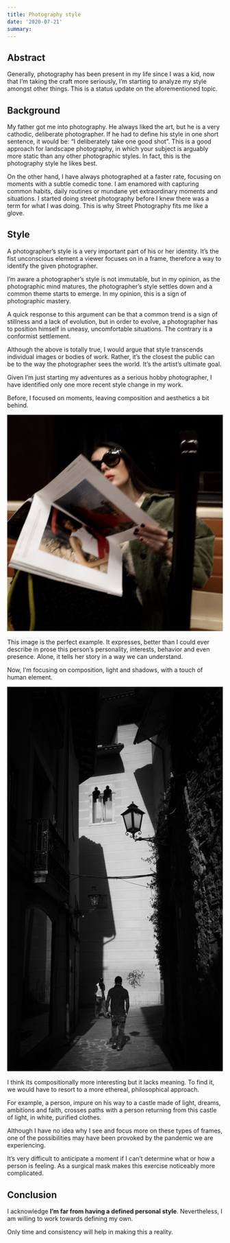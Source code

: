 ```yaml
---
title: Photography style
date: '2020-07-21'
summary: 
---
```


Abstract
--------

Generally, photography has been present in my life since I was a kid, now that I’m taking the craft more seriously, I’m starting to analyze my style amongst other things. This is a status update on the aforementioned topic.

Background
----------

My father got me into photography. He always liked the art, but he is a very cathodic, deliberate photographer. If he had to define his style in one short sentence, it would be: “I deliberately take one good shot”. This is a good approach for landscape photography, in which your subject is arguably more static than any other photographic styles. In fact, this is the photography style he likes best.

On the other hand, I have always photographed at a faster rate, focusing on moments with a subtle comedic tone. I am enamored with capturing common habits, daily routines or mundane yet extraordinary moments and situations. I started doing street photography before I knew there was a term for what I was doing. This is why Street Photography fits me like a glove.

Style
-----

A photographer’s style is a very important part of his or her identity. It’s the fist unconscious element a viewer focuses on in a frame, therefore a way to identify the given photographer.

I’m aware a photographer’s style is not immutable, but in my opinion, as the photographic mind matures, the photographer’s style settles down and a common theme starts to emerge. In my opinion, this is a sign of photographic mastery.

A quick response to this argument can be that a common trend is a sign of stillness and a lack of evolution, but in order to evolve, a photographer has to position himself in uneasy, uncomfortable situations. The contrary is a conformist settlement.

Although the above is totally true, I would argue that style transcends individual images or bodies of work. Rather, it’s the closest the public can be to the way the photographer sees the world. It’s the artist’s ultimate goal.

Given I’m just starting my adventures as a serious hobby photographer, I have identified only one more recent style change in my work.

Before, I focused on moments, leaving composition and aesthetics a bit behind.

![Fashion](Fashon.jpg)

This image is the perfect example. It expresses, better than I could ever describe in prose this person’s personality, interests, behavior and even presence. Alone, it tells her story in a way we can understand.

Now, I’m focusing on composition, light and shadows, with a touch of human element.

![Light Palace](LightPalace.jpg)

I think its compositionally more interesting but it lacks meaning. To find it, we would have to resort to a more ethereal, philosophical approach.

For example, a person, impure on his way to a castle made of light, dreams, ambitions and faith, crosses paths with a person returning from this castle of light, in white, purified clothes.

Although I have no idea why I see and focus more on these types of frames, one of the possibilities may have been provoked by the pandemic we are experiencing.

It’s very difficult to anticipate a moment if I can’t determine what or how a person is feeling. As a surgical mask makes this exercise noticeably more complicated.

Conclusion
----------

I acknowledge **I’m far from having a defined personal style**. Nevertheless, I am willing to work towards defining my own.

Only time and consistency will help in making this a reality.

